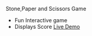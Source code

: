 Stone,Paper and Scissors Game
- Fun Interactive game
- Displays Score
 [Live Demo](https://thunderrohannn.github.io/rock-paper-scissors/)
